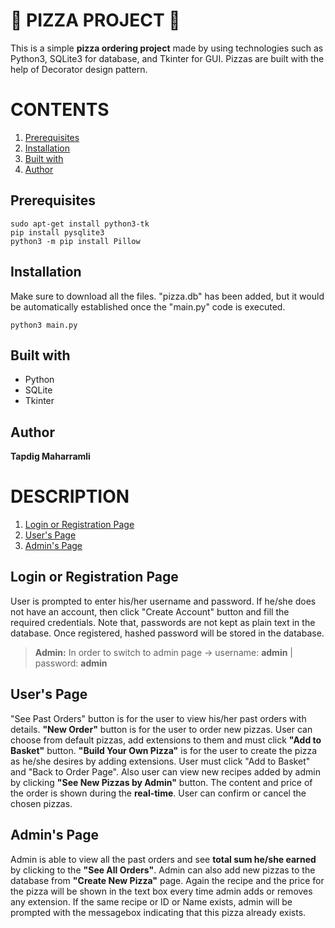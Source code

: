 # 🍕  PIZZA PROJECT 🍕
This is a simple **pizza ordering project** made by using technologies such as Python3, SQLite3 for database, and Tkinter for GUI. Pizzas are built with the help of Decorator design pattern.
    
# CONTENTS
1.  [ Prerequisites ](#desc)  
2. [ Installation](#usage)  
3. [Built with](#built)
4. [Author](#author)
  
<a  name="desc"></a>  
## Prerequisites
    sudo apt-get install python3-tk
    pip install pysqlite3 
	python3 -m pip install Pillow

<a  name="usage"></a>  
## Installation
Make sure to download all the files. "pizza.db" has been added, but it would be automatically established once the "main.py" code is executed.

    python3 main.py
    
<a  name="built"></a>  
## Built with

 - Python
 - SQLite
 - Tkinter
<a  name="author"></a>  
## Author
**Tapdig Maharramli**

# DESCRIPTION
1.  [ Login or Registration Page ](#log)  
2. [ User's Page](#user)  
3. [Admin's Page](#admin)

<a  name="log"></a> 
## Login or Registration Page
User is prompted to enter his/her username and password. If he/she does not have an account, then click "Create Account" button and fill the required credentials. Note that, passwords are not kept as plain text in the database. Once registered, hashed password will be stored in the database. 
> **Admin:** In order to switch to admin page -> username: **admin** | password: **admin**

<a  name="user"></a>
## User's Page
 "See Past Orders" button is for the user to view his/her past orders with details. **"New Order"** button is for the user to order new pizzas. User can choose from default pizzas, add extensions to them and must click **"Add to Basket"** button. **"Build Your Own Pizza"** is for the user to create the pizza as he/she desires by adding extensions. User must click "Add to Basket" and "Back to Order Page". Also user can view new recipes added by admin by clicking **"See New Pizzas by Admin"** button. The content and price of the order is shown during the **real-time**. User can confirm or cancel the chosen pizzas.

<a  name="admin"></a>
## Admin's Page
Admin is able to view all the past orders and see **total sum he/she earned** by clicking to the **"See All Orders"**. Admin can also add new pizzas to the database from **"Create New Pizza"** page. Again the recipe and the price for the pizza will be shown in the text box every time admin adds or removes any extension. If the same recipe or ID or Name exists, admin will be prompted with the messagebox indicating that this pizza already exists.
